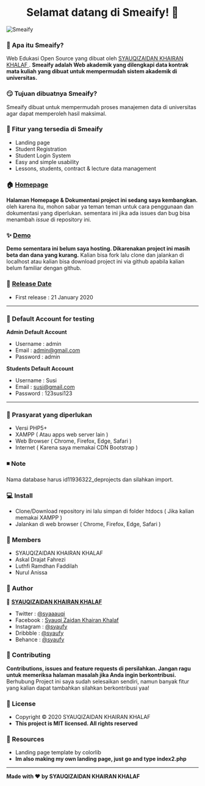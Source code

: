 <h1 align="center">Selamat datang di Smeaify! 👋</h1>

![Smeaify](https://user-images.githubusercontent.com/46257169/90014451-490bb100-dcd1-11ea-9087-4f3f5dd556e0.png)

### 🤔 Apa itu Smeaify?
Web Edukasi Open Source yang dibuat oleh <a href="https://github.com/syauqi"> SYAUQIZAIDAN KHAIRAN KHALAF </a> . **Smeaify adalah Web akademik yang dilengkapi data kontrak mata kuliah yang dibuat untuk mempermudah sistem akademik di universitas.**

### 😏 Tujuan dibuatnya Smeaify?
Smeaify dibuat untuk mempermudah proses manajemen data di universitas agar dapat memperoleh hasil maksimal.

### 🤨 Fitur yang tersedia di Smeaify
- Landing page
- Student Registration
- Student Login System
- Easy and simple usability
- Lessons, students, contract & lecture data management

### 🏠 <a href="#/">Homepage</a>
**Halaman Homepage & Dokumentasi project ini sedang saya kembangkan.** oleh karena itu, mohon sabar ya teman teman untuk cara penggunaan dan dokumentasi yang diperlukan. sementara ini jika ada issues dan bug bisa menambah *issue* di repository ini.

### ✨ <a href="#/">Demo</a>
**Demo sementara ini belum saya hosting. Dikarenakan project ini masih beta dan dana yang kurang.** Kalian bisa fork lalu clone dan jalankan di localhost atau kalian bisa download project ini via github apabila kalian belum familiar dengan github.

### 📆 <a href="#">Release Date</a>
- First release : 21 January 2020

------------

 ### 👤 Default Account for testing
	
**Admin Default Account**
- Username : admin
- Email : admin@gmail.com 
- Password : admin

**Students Default Account**
- Username : Susi
- Email : susi@gmail.com
- Password : 123susi123

------------

### 🧐 Prasyarat yang diperlukan 
- Versi PHP5+
- XAMPP ( Atau apps web server lain )
- Web Browser  ( Chrome, Firefox, Edge, Safari )
- Internet ( Karena saya memakai CDN Bootstrap )

### ◾️ Note
Nama database harus id11936322_deprojects dan silahkan import.

### 💻 Install
 - Clone/Download repository ini lalu simpan di folder htdocs ( Jika kalian memakai XAMPP )
 -  Jalankan di web browser ( Chrome, Firefox, Edge, Safari )
 
### 👥  Members
- SYAUQIZAIDAN KHAIRAN KHALAF
- Askal Drajat Fahrezi
- Luthfi Ramdhan Faddilah
- Nurul Anissa 

### 🧑 Author

👤 <a href="https://web.facebook.com/syaauqi"> **SYAUQIZAIDAN KHAIRAN KHALAF**</a>
- Twitter : <a href="https://twitter.com/syaaauqi"> @syaaauqi</a>
- Facebook : <a href="https://web.facebook.com/syaaauqi"> Syauqi Zaidan Khairan Khalaf</a>
- Instagram : <a href="https://www.instagram.com/syaufy/">@syaufy </a>
- Dribbble : <a href="https://dribbble.com/syaufy">@syaufy </a>
- Behance :  <a href="https://www.behance.net/syaufy">@syaufy </a>

### 🤝 Contributing
**Contributions, issues and feature requests di persilahkan.
Jangan ragu untuk memeriksa halaman masalah jika Anda ingin berkontribusi.** Berhubung Project ini saya sudah selesaikan sendiri, namun banyak fitur yang kalian dapat tambahkan silahkan berkontribusi yaa!


### 📝 License
- Copyright © 2020 SYAUQIZAIDAN KHAIRAN KHALAF
- **This project is MIT licensed. All rights reserved**

### 🔎 Resources
- Landing page template by colorlib
- **Im also making my own landing page, just go and type index2.php**

------------
**Made with ❤️ by SYAUQIZAIDAN KHAIRAN KHALAF**
